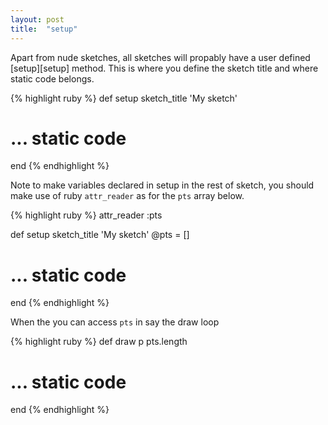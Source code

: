 ```yaml
---
layout: post
title:  "setup"
---
```

Apart from nude sketches, all sketches will propably have a user defined [setup][setup] method. This is where you define the sketch title and where static code belongs.

{% highlight ruby %}
def setup
  sketch_title 'My sketch'
  # ... static code
end
{% endhighlight %}

 Note to make variables declared in setup in the rest of sketch, you should make use of ruby `attr_reader` as for the `pts` array below.

{% highlight ruby %}
attr_reader :pts

 def setup
   sketch_title 'My sketch'
   @pts = []
   # ... static code
 end
 {% endhighlight %}  

 When the you can access `pts` in say the draw loop

 {% highlight ruby %}
 def draw
   p pts.length
   # ... static code
 end
 {% endhighlight %}  

[settings]:https://processing.org/reference/setup_.html
